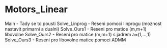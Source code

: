 # Motors_Linear

Main - Tady se to pousti
Solve_Linprog - Reseni pomoci linprogu (moznost nastavit primarni a dualni)
Solve_Ours1 - Reseni pro matice (m,m+1) libovolne
Solve_Ours2 - Reseni pro matice (m,m+1) s jadrem a=(1,...,1)
Solve_Ours3 - Reseni pro libovolne matice pomoci ADMM
